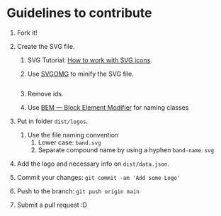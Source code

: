 # Guidelines to contribute

1.  Fork it!

1.  Create the SVG file.

    1.  SVG Tutorial: [How to work with SVG icons](http://fvsch.com/code/svg-icons/how-to/).

    1.  Use [SVGOMG](https://jakearchibald.github.io/svgomg/) to minify the
        SVG file.

        <img src="svgomg-settings.png" align="top" alt="">

    1.  Remove ids.

    1.  Use [BEM — Block Element Modifier](https://bem.info) for naming classes

1.  Put in folder `dist/logos`.

    1. Use the file naming convention
       1. Lower case: `band.svg`
       1. Separate compound name by using a hyphen `band-name.svg`

1.  Add the logo and necessary info on `dist/data.json`.

1.  Commit your changes: `git commit -am 'Add some Logo'`

1.  Push to the branch: `git push origin main`

1.  Submit a pull request :D
